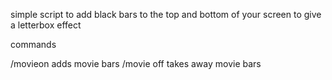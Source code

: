 simple script to add black bars to the top and bottom of your screen to give a letterbox effect

commands

/movieon adds movie bars
/movie off takes away movie bars